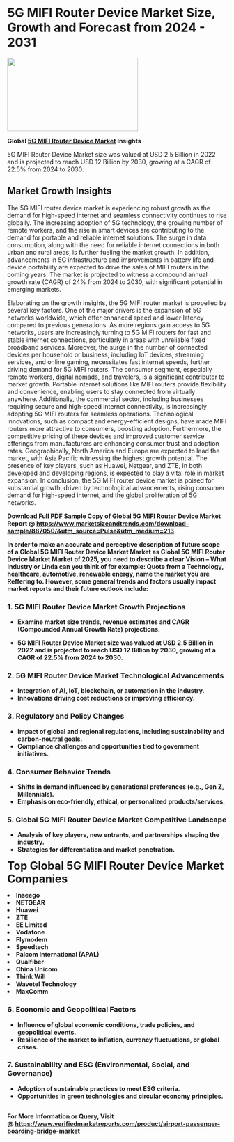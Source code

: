 <H1>5G MIFI Router Device Market Size, Growth and Forecast from 2024 - 2031</H1><img class="aligncenter size-medium wp-image-584254" src="https://thirdeyenews.in/wp-content/uploads/2024/09/Global-Market-Research-300x168.jpeg" alt="" width="300" height="168" /><p><strong>Global&nbsp;<a href="https://www.marketsizeandtrends.com/download-sample/887050/&amp;utm_source=Pulse&amp;utm_medium=213">5G MIFI Router Device Market</a> Insights</strong></p><p>5G MIFI Router Device Market size was valued at USD 2.5 Billion in 2022 and is projected to reach USD 12 Billion by 2030, growing at a CAGR of 22.5% from 2024 to 2030.</p><p><h2>Market Growth Insights</h2> <p>The 5G MIFI router device market is experiencing robust growth as the demand for high-speed internet and seamless connectivity continues to rise globally. The increasing adoption of 5G technology, the growing number of remote workers, and the rise in smart devices are contributing to the demand for portable and reliable internet solutions. The surge in data consumption, along with the need for reliable internet connections in both urban and rural areas, is further fueling the market growth. In addition, advancements in 5G infrastructure and improvements in battery life and device portability are expected to drive the sales of MIFI routers in the coming years. The market is projected to witness a compound annual growth rate (CAGR) of 24% from 2024 to 2030, with significant potential in emerging markets.</p> <p><strong></strong></p> <p>Elaborating on the growth insights, the 5G MIFI router market is propelled by several key factors. One of the major drivers is the expansion of 5G networks worldwide, which offer enhanced speed and lower latency compared to previous generations. As more regions gain access to 5G networks, users are increasingly turning to 5G MIFI routers for fast and stable internet connections, particularly in areas with unreliable fixed broadband services. Moreover, the surge in the number of connected devices per household or business, including IoT devices, streaming services, and online gaming, necessitates fast internet speeds, further driving demand for 5G MIFI routers. The consumer segment, especially remote workers, digital nomads, and travelers, is a significant contributor to market growth. Portable internet solutions like MIFI routers provide flexibility and convenience, enabling users to stay connected from virtually anywhere. Additionally, the commercial sector, including businesses requiring secure and high-speed internet connectivity, is increasingly adopting 5G MIFI routers for seamless operations. Technological innovations, such as compact and energy-efficient designs, have made MIFI routers more attractive to consumers, boosting adoption. Furthermore, the competitive pricing of these devices and improved customer service offerings from manufacturers are enhancing consumer trust and adoption rates. Geographically, North America and Europe are expected to lead the market, with Asia Pacific witnessing the highest growth potential. The presence of key players, such as Huawei, Netgear, and ZTE, in both developed and developing regions, is expected to play a vital role in market expansion. In conclusion, the 5G MIFI router device market is poised for substantial growth, driven by technological advancements, rising consumer demand for high-speed internet, and the global proliferation of 5G networks.</p> <p><strong></p><p><span class=""><strong>Download Full PDF Sample Copy of Global 5G MIFI Router Device Market Report</strong> @ <a href="https://www.marketsizeandtrends.com/download-sample/887050/&amp;utm_source=Pulse&amp;utm_medium=213" target="_blank">https://www.marketsizeandtrends.com/download-sample/887050/&amp;utm_source=Pulse&amp;utm_medium=213</a></span></p><p>In order to make an accurate and perceptive description of future scope of a Global&nbsp;5G MIFI Router Device Market Market as Global&nbsp;5G MIFI Router Device Market Market of 2025, you need to describe a clear Vision &ndash; What Industry or Linda can you think of for example: Quote from a Technology, healthcare, automotive, renewable energy, name the market you are Reffering to. However, some general trends and factors usually impact market reports and their future outlook include:</p><h3>1.&nbsp;<strong>5G MIFI Router Device Market Growth Projections</strong></h3><ul><li>Examine market size trends, revenue estimates and CAGR (Compounded Annual Growth Rate) projections.</li><li><p>5G MIFI Router Device Market size was valued at USD 2.5 Billion in 2022 and is projected to reach USD 12 Billion by 2030, growing at a CAGR of 22.5% from 2024 to 2030.</p></li></ul><h3>2.&nbsp;<strong>5G MIFI Router Device Market Technological Advancements</strong></h3><ul><li>Integration of AI, IoT, blockchain, or automation in the industry.</li><li>Innovations driving cost reductions or improving efficiency.</li></ul><h3>3.&nbsp;<strong>Regulatory and Policy Changes</strong></h3><ul><li>Impact of global and regional regulations, including sustainability and carbon-neutral goals.</li><li>Compliance challenges and opportunities tied to government initiatives.</li></ul><h3>4.&nbsp;<strong>Consumer Behavior Trends</strong></h3><ul><li>Shifts in demand influenced by generational preferences (e.g., Gen Z, Millennials).</li><li>Emphasis on eco-friendly, ethical, or personalized products/services.</li></ul><h3>5.&nbsp;<strong>Global 5G MIFI Router Device Market Competitive Landscape</strong></h3><ul><li>Analysis of key players, new entrants, and partnerships shaping the industry.</li><li>Strategies for differentiation and market penetration.</li></ul><p data-pm-slice="1 1 []"><span style="color: inherit; font-family: inherit; font-size: 25px;">Top Global 5G MIFI Router Device Market Companies</span></p><div class="" data-test-id=""><p><li>Inseego</li><li> NETGEAR</li><li> Huawei</li><li> ZTE</li><li> EE Limited</li><li> Vodafone</li><li> Flymodem</li><li> Speedtech</li><li> Palcom International (APAL)</li><li> Qualfiber</li><li> China Unicom</li><li> Think Will</li><li> Wavetel Technology</li><li> MaxComm</li></p></div><h3>6.&nbsp;<strong>Economic and Geopolitical Factors</strong></h3><ul><li>Influence of global economic conditions, trade policies, and geopolitical events.</li><li>Resilience of the market to inflation, currency fluctuations, or global crises.</li></ul><h3>7.&nbsp;<strong>Sustainability and ESG (Environmental, Social, and Governance)</strong></h3><ul><li>Adoption of sustainable practices to meet ESG criteria.</li><li>Opportunities in green technologies and circular economy principles.</li></ul><h2><strong style="font-size: 14px;">For More Information or Query, Visit @&nbsp;</strong><a style="background-color: #ffffff; font-size: 14px;" href="https://www.marketsizeandtrends.com/report/5g-mifi-router-device-market/" target="_blank">https://www.verifiedmarketreports.com/product/airport-passenger-boarding-bridge-market</a></h2>
